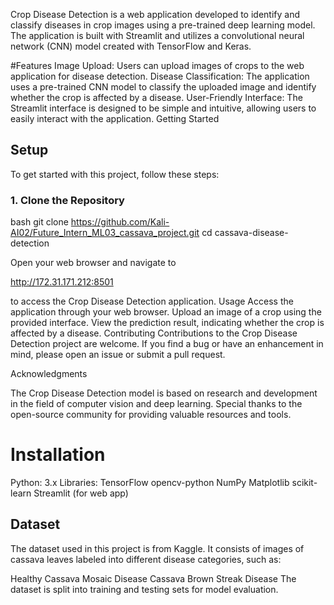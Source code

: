 Crop Disease Detection is a web application developed to identify and classify diseases in crop images using a pre-trained deep learning model. The application is built with Streamlit and utilizes a convolutional neural network (CNN) model created with TensorFlow and Keras.

#Features Image Upload: Users can upload images of crops to the web application for disease detection. Disease Classification: The application uses a pre-trained CNN model to classify the uploaded image and identify whether the crop is affected by a disease. User-Friendly Interface: The Streamlit interface is designed to be simple and intuitive, allowing users to easily interact with the application. Getting Started

## Setup

To get started with this project, follow these steps:

### 1. Clone the Repository
bash
git clone https://github.com/Kali-AI02/Future_Intern_ML03_cassava_project.git
cd cassava-disease-detection


Open your web browser and navigate to

http://172.31.171.212:8501 

to access the Crop Disease Detection application. Usage Access the application through your web browser. Upload an image of a crop using the provided interface. View the prediction result, indicating whether the crop is affected by a disease. Contributing Contributions to the Crop Disease Detection project are welcome. If you find a bug or have an enhancement in mind, please open an issue or submit a pull request.

Acknowledgments

The Crop Disease Detection model is based on research and development in the field of computer vision and deep learning. Special thanks to the open-source community for providing valuable resources and tools.

# Installation
Python: 3.x
Libraries:
TensorFlow 
opencv-python
NumPy
Matplotlib
scikit-learn
Streamlit (for web app)

## Dataset
The dataset used in this project is from Kaggle. It consists of images of cassava leaves labeled into different disease categories, such as:

Healthy
Cassava Mosaic Disease
Cassava Brown Streak Disease
The dataset is split into training and testing sets for model evaluation.
